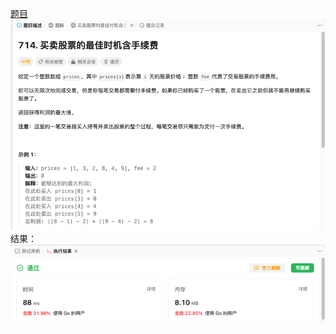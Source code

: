 [题目]([README.md](..%2F560%2FREADME.md)https://leetcode.cn/problems/subarray-sum-equals-k/description/?envType=study-plan-v2&envId=top-100-liked)
![pic](img.png)
结果：
![pic](result.png)